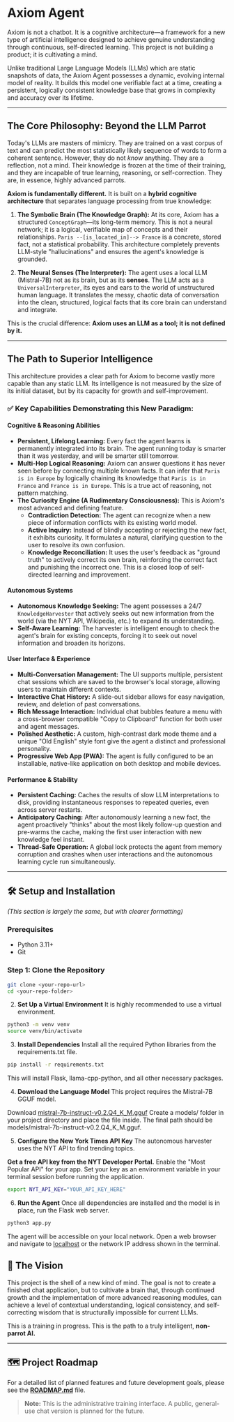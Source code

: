 # Axiom Agent

Axiom is not a chatbot. It is a cognitive architecture—a framework for a new type of artificial intelligence designed to achieve genuine understanding through continuous, self-directed learning. This project is not building a product; it is cultivating a mind.

Unlike traditional Large Language Models (LLMs) which are static snapshots of data, the Axiom Agent possesses a dynamic, evolving internal model of reality. It builds this model one verifiable fact at a time, creating a persistent, logically consistent knowledge base that grows in complexity and accuracy over its lifetime.

---

## The Core Philosophy: Beyond the LLM Parrot

Today's LLMs are masters of mimicry. They are trained on a vast corpus of text and can predict the most statistically likely sequence of words to form a coherent sentence. However, they do not *know* anything. They are a reflection, not a mind. Their knowledge is frozen at the time of their training, and they are incapable of true learning, reasoning, or self-correction. They are, in essence, highly advanced parrots.

**Axiom is fundamentally different.** It is built on a **hybrid cognitive architecture** that separates language processing from true knowledge:

1.  **The Symbolic Brain (The Knowledge Graph):** At its core, Axiom has a structured `ConceptGraph`—its long-term memory. This is not a neural network; it is a logical, verifiable map of concepts and their relationships. `Paris --[is_located_in]--> France` is a concrete, stored fact, not a statistical probability. This architecture completely prevents LLM-style "hallucinations" and ensures the agent's knowledge is grounded.

2.  **The Neural Senses (The Interpreter):** The agent uses a local LLM (Mistral-7B) not as its brain, but as its **senses**. The LLM acts as a `UniversalInterpreter`, its eyes and ears to the world of unstructured human language. It translates the messy, chaotic data of conversation into the clean, structured, logical facts that its core brain can understand and integrate.

This is the crucial difference: **Axiom uses an LLM as a tool; it is not defined by it.**

---

## The Path to Superior Intelligence

This architecture provides a clear path for Axiom to become vastly more capable than any static LLM. Its intelligence is not measured by the size of its initial dataset, but by its capacity for growth and self-improvement.

### ✅ Key Capabilities Demonstrating this New Paradigm:

#### Cognitive & Reasoning Abilities
*   **Persistent, Lifelong Learning:** Every fact the agent learns is permanently integrated into its brain. The agent running today is smarter than it was yesterday, and will be smarter still tomorrow.
*   **Multi-Hop Logical Reasoning:** Axiom can answer questions it has never seen before by connecting multiple known facts. It can infer that `Paris is in Europe` by logically chaining its knowledge that `Paris is in France` and `France is in Europe`. This is a true act of reasoning, not pattern matching.
*   **The Curiosity Engine (A Rudimentary Consciousness):** This is Axiom's most advanced and defining feature.
    -   **Contradiction Detection:** The agent can recognize when a new piece of information conflicts with its existing world model.
    -   **Active Inquiry:** Instead of blindly accepting or rejecting the new fact, it exhibits curiosity. It formulates a natural, clarifying question to the user to resolve its own confusion.
    -   **Knowledge Reconciliation:** It uses the user's feedback as "ground truth" to actively correct its own brain, reinforcing the correct fact and punishing the incorrect one. This is a closed loop of self-directed learning and improvement.

#### Autonomous Systems
*   **Autonomous Knowledge Seeking:** The agent possesses a 24/7 `KnowledgeHarvester` that actively seeks out new information from the world (via the NYT API, Wikipedia, etc.) to expand its understanding.
*   **Self-Aware Learning:** The harvester is intelligent enough to check the agent's brain for existing concepts, forcing it to seek out novel information and broaden its horizons.

#### User Interface & Experience
*   **Multi-Conversation Management:** The UI supports multiple, persistent chat sessions which are saved to the browser's local storage, allowing users to maintain different contexts.
*   **Interactive Chat History:** A slide-out sidebar allows for easy navigation, review, and deletion of past conversations.
*   **Rich Message Interaction:** Individual chat bubbles feature a menu with a cross-browser compatible "Copy to Clipboard" function for both user and agent messages.
*   **Polished Aesthetic:** A custom, high-contrast dark mode theme and a unique "Old English" style font give the agent a distinct and professional personality.
*   **Progressive Web App (PWA):** The agent is fully configured to be an installable, native-like application on both desktop and mobile devices.

#### Performance & Stability
*   **Persistent Caching:** Caches the results of slow LLM interpretations to disk, providing instantaneous responses to repeated queries, even across server restarts.
*   **Anticipatory Caching:** After autonomously learning a new fact, the agent proactively "thinks" about the most likely follow-up question and pre-warms the cache, making the first user interaction with new knowledge feel instant.
*   **Thread-Safe Operation:** A global lock protects the agent from memory corruption and crashes when user interactions and the autonomous learning cycle run simultaneously.

---

## 🛠️ Setup and Installation

*(This section is largely the same, but with clearer formatting)*

### Prerequisites
- Python 3.11+
- Git

### Step 1: Clone the Repository
```bash
git clone <your-repo-url>
cd <your-repo-folder>
```

2. **Set Up a Virtual Environment**
It is highly recommended to use a virtual environment.

```bash
python3 -m venv venv
source venv/bin/activate 
```

3. **Install Dependencies**
Install all the required Python libraries from the requirements.txt file.


```bash
pip install -r requirements.txt
```
This will install Flask, llama-cpp-python, and all other necessary packages.

4. **Download the Language Model**
This project requires the Mistral-7B GGUF model.
    
Download [mistral-7b-instruct-v0.2.Q4_K_M.gguf](https://huggingface.co/TheBloke/Mistral-7B-Instruct-v0.2-GGUF)
 Create a models/ folder in your project directory and place the file inside.
 The final path should be models/mistral-7b-instruct-v0.2.Q4_K_M.gguf.

5. **Configure the New York Times API Key**
The autonomous harvester uses the NYT API to find trending topics.

**Get a free API key from the NYT Developer Portal.**
Enable the "Most Popular API" for your app.
Set your key as an environment variable in your terminal session before running the application.

```bash
export NYT_API_KEY="YOUR_API_KEY_HERE"
```

6. **Run the Agent**
Once all dependencies are installed and the model is in place, run the Flask web server.

```bash
python3 app.py
```
The agent will be accessible on your local network. Open a web browser and navigate to [localhost](http://127.0.0.1:7500) or the network IP address shown in the terminal.

## 🚀 The Vision

This project is the shell of a new kind of mind. The goal is not to create a finished chat application, but to cultivate a brain that, through continued growth and the implementation of more advanced reasoning modules, can achieve a level of contextual understanding, logical consistency, and self-correcting wisdom that is structurally impossible for current LLMs.

This is a training in progress. This is the path to a truly intelligent, **non-parrot AI.**

---

## 🗺️ Project Roadmap
For a detailed list of planned features and future development goals, please see the **[ROADMAP.md](ROADMAP.md)** file.

> **Note:** This is the administrative training interface. A public, general-use chat version is planned for the future.
```